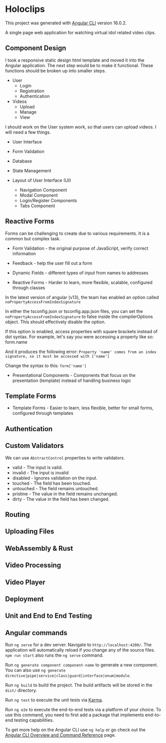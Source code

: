 # Holoclips

This project was generated with [Angular CLI](https://github.com/angular/angular-cli) version 16.0.2.

A single page web application for watching virtual idol related video clips.

## Component Design
I took a responsive static design html template and moved it into the Angular application. The next step would be to make it functional. These functions should be broken up into smaller steps.

* User
  * Login
  * Registration
  * Authentication
* Videos
  * Upload
  * Manage
  * View

I should work on the User system work, so that users can upload videos. I will need a few things.

* User Interface
* Form Validation
* Database
* State Management

* Layout of User Interface (UI)
  * Navigation Component
  * Modal Component
  * Login/Register Components
  * Tabs Component
  
## Reactive Forms
Forms can be challenging to create due to various requirements. It is a common but complex task.

* Form Validation - the original purpose of JavaScript, verify correct information
* Feedback - help the user fill out a form
* Dynamic Fields - different types of input from names to addresses

* Reactive Forms - Harder to learn, more flexible, scalable, configured through classes

In the latest version of angular (v13), the team has enabled an option called ```noPropertyAccessFromIndexSignature```

In either the tsconfig.json or tsconfig.app.json files, you can set the ```noPropertyAccessFromIndexSignature``` to false inside the compilerOptions object. This should effectively disable the option.

If this option is enabled, access properties with square brackets instead of dot syntax. For example, let's say you were accessing a property like so: form.name

And it produces the following error: ```Property 'name' comes from an index signature, so it must be accessed with ['name']```

Change the syntax to this: ```form['name']```

* Presentational Components - Components that focus on the presentation (template) instead of handling business logic

## Template Forms

* Template Forms - Easier to learn, less flexible, better for small forms, configured through templates

## Authentication

## Custom Validators

We can use ```AbstractControl``` properties to write validators.
* valid - The input is valid.
* invalid - The input is invalid
* disabled - Ignores validation on the input.
* touched - The field has been touched.
* untouched - The field remains untouched.
* pristine - The value in the field remains unchanged.
* dirty - The value in the field has been changed.

## Routing

## Uploading Files

## WebAssembly & Rust

## Video Processing

## Video Player

## Deployment

## Unit and End to End Testing

## Angular commands

Run `ng serve` for a dev server. Navigate to `http://localhost:4200/`. The application will automatically reload if you change any of the source files.
`npm run start` also runs the `ng serve` command.


Run `ng generate component component-name` to generate a new component. You can also use `ng generate directive|pipe|service|class|guard|interface|enum|module`.


Run `ng build` to build the project. The build artifacts will be stored in the `dist/` directory.


Run `ng test` to execute the unit tests via [Karma](https://karma-runner.github.io).


Run `ng e2e` to execute the end-to-end tests via a platform of your choice. To use this command, you need to first add a package that implements end-to-end testing capabilities.


To get more help on the Angular CLI use `ng help` or go check out the [Angular CLI Overview and Command Reference](https://angular.io/cli) page.
